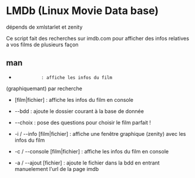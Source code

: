 # LMDb (Linux Movie Data base)

dépends de xmlstarlet et zenity

Ce script fait des recherches sur imdb.com pour afficher des infos relatives a vos films de plusieurs façon

## man

*				: affiche les infos du film 
(graphiquemant) par recherche

* [film|fichier]		: affiche les infos du film en console

* --bdd				: ajoute le dossier courant à la base de donnée

* --choix			: pose des questions pour choisir le film parfait !

* -i / --info  [film|fichier]	: affiche une fenêtre graphique (zenity) avec les infos du film

* -c / --console [film|fichier]	: affiche les infos du film en console

* -a / --ajout [fichier]        : ajoute le fichier dans la bdd en entrant manuelement l'url de la page imdb

 
